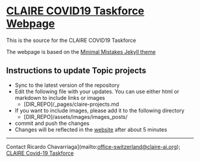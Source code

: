 # [CLAIRE COVID19 Taskforce Webpage](https://covid19.claire-ai.org)

This is the source for the CLAIRE COVID19 Taskforce

The webpage is based on the [Minimal Mistakes Jekyll theme](https://mmistakes.github.io/minimal-mistakes/)


## Instructions to update Topic projects

* Sync to the latest version of the repository
* Edit the following file with your updates. You can use either html or markdown to include links or images
    * [DIR_REPO]/_pages/claire-projects.md
* If you want to include images, please add it to the following directory
    * [DIR_REPO]/assets/images/images_posts/
* commit and push the changes
* Changes will be  reflected in the [website](https://covid19.claire-ai.org/claire-projects) after about 5 minutes


---
Contact Ricardo Chavarriaga](mailto:office-switzerland@claire-ai.org); [CLAIRE Covid-19 Taskforce](covid19@claire-ai.org)
